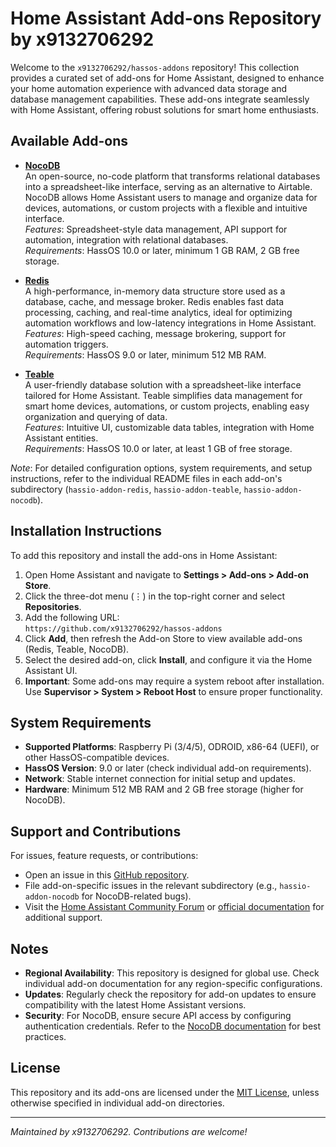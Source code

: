 # Home Assistant Add-ons Repository by x9132706292

Welcome to the `x9132706292/hassos-addons` repository! This collection provides a curated set of add-ons for Home Assistant, designed to enhance your home automation experience with advanced data storage and database management capabilities. These add-ons integrate seamlessly with Home Assistant, offering robust solutions for smart home enthusiasts.

## Available Add-ons

- [**NocoDB**](https://github.com/x9132706292/hassos-addons/tree/main/hassio-addon-nocodb)  
  An open-source, no-code platform that transforms relational databases into a spreadsheet-like interface, serving as an alternative to Airtable. NocoDB allows Home Assistant users to manage and organize data for devices, automations, or custom projects with a flexible and intuitive interface.  
  *Features*: Spreadsheet-style data management, API support for automation, integration with relational databases.  
  *Requirements*: HassOS 10.0 or later, minimum 1 GB RAM, 2 GB free storage.
  
- [**Redis**](https://github.com/x9132706292/hassos-addons/tree/main/hassio-addon-redis)  
  A high-performance, in-memory data structure store used as a database, cache, and message broker. Redis enables fast data processing, caching, and real-time analytics, ideal for optimizing automation workflows and low-latency integrations in Home Assistant.  
  *Features*: High-speed caching, message brokering, support for automation triggers.  
  *Requirements*: HassOS 9.0 or later, minimum 512 MB RAM.

- [**Teable**](https://github.com/x9132706292/hassos-addons/tree/main/hassio-addon-teable)  
  A user-friendly database solution with a spreadsheet-like interface tailored for Home Assistant. Teable simplifies data management for smart home devices, automations, or custom projects, enabling easy organization and querying of data.  
  *Features*: Intuitive UI, customizable data tables, integration with Home Assistant entities.  
  *Requirements*: HassOS 10.0 or later, at least 1 GB of free storage.

*Note*: For detailed configuration options, system requirements, and setup instructions, refer to the individual README files in each add-on's subdirectory (`hassio-addon-redis`, `hassio-addon-teable`, `hassio-addon-nocodb`).

## Installation Instructions

To add this repository and install the add-ons in Home Assistant:

1. Open Home Assistant and navigate to **Settings > Add-ons > Add-on Store**.
2. Click the three-dot menu (⋮) in the top-right corner and select **Repositories**.
3. Add the following URL:  
   `https://github.com/x9132706292/hassos-addons`
4. Click **Add**, then refresh the Add-on Store to view available add-ons (Redis, Teable, NocoDB).
5. Select the desired add-on, click **Install**, and configure it via the Home Assistant UI.
6. **Important**: Some add-ons may require a system reboot after installation. Use **Supervisor > System > Reboot Host** to ensure proper functionality.

## System Requirements

- **Supported Platforms**: Raspberry Pi (3/4/5), ODROID, x86-64 (UEFI), or other HassOS-compatible devices.
- **HassOS Version**: 9.0 or later (check individual add-on requirements).
- **Network**: Stable internet connection for initial setup and updates.
- **Hardware**: Minimum 512 MB RAM and 2 GB free storage (higher for NocoDB).

## Support and Contributions

For issues, feature requests, or contributions:
- Open an issue in this [GitHub repository](https://github.com/x9132706292/hassos-addons).
- File add-on-specific issues in the relevant subdirectory (e.g., `hassio-addon-nocodb` for NocoDB-related bugs).
- Visit the [Home Assistant Community Forum](https://community.home-assistant.io) or [official documentation](https://www.home-assistant.io) for additional support.

## Notes

- **Regional Availability**: This repository is designed for global use. Check individual add-on documentation for any region-specific configurations.
- **Updates**: Regularly check the repository for add-on updates to ensure compatibility with the latest Home Assistant versions.
- **Security**: For NocoDB, ensure secure API access by configuring authentication credentials. Refer to the [NocoDB documentation](https://docs.nocodb.com) for best practices.

## License

This repository and its add-ons are licensed under the [MIT License](LICENSE), unless otherwise specified in individual add-on directories.

---

*Maintained by x9132706292. Contributions are welcome!*
